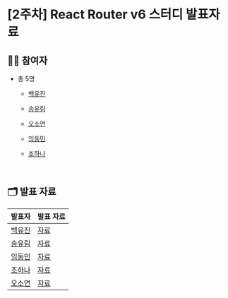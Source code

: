 # [2주차] React Router v6 스터디 발표자료

## 🙋🏻 참여자

- 총 5명
  - [백유진](https://github.com/Yujin-Baek)
  - [송유림](https://github.com/youlimsongs)
  - [오소연](https://github.com/soyeonXTukorea)
  - [임동민](https://github.com/dongmin115)
  - [조하나](https://github.com/dlwhsk0)
 
    <br>

## 🗂️ 발표 자료

| 발표자 | 발표 자료 |
|-----|-------|
| [백유진](https://github.com/Yujin-Baek) | [자료](https://github.com/Techeer-Partners-3rd-Team-B/API/blob/main/API_%EB%B0%B1%EC%9C%A0%EC%A7%84.md)  
| [송유림](https://github.com/youlimsongs) | [자료](https://www.notion.so/API-f20bea30ca8a4388b8bdb84dbe4d8a5f?pvs=4)  
| [임동민](https://github.com/dongmin115) | [자료](https://velog.io/@dongmin115/API-%ED%99%9C%EC%9A%A9%ED%95%98%EA%B8%B0)  
| [조하나](https://github.com/dlwhsk0) | [자료](https://velog.io/@dlwhsk0/React-Study-3%EC%A3%BC%EC%B0%A8-%EB%89%B4%EC%8A%A4-%EB%B7%B0%EC%96%B4-API-%EC%97%B0%EB%8F%99%ED%95%B4%EB%B3%B4%EA%B3%A0-API%EA%B0%80-%EB%AC%B4%EC%97%87%EC%9D%B8%EC%A7%80-%EA%B3%B5%EB%B6%80%ED%95%98%EA%B8%B0) 
| [오소연](https://github.com/soyeonXTukorea) | [자료](https://velog.io/@nannyu/React-API-%EA%B3%B5%EB%B6%80%ED%95%98%EA%B8%B0)
